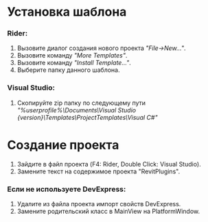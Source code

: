 # Установка шаблона

### Rider:
 1. Вызовите диалог создания нового проекта *"File->New..."*.  
 1. Вызовите команду *"More Templates"*.  
 1. Вызовите команду *"Install Template..."*.  
 1. Выберите папку данного шаблона.  

### Visual Studio:
 1. Скопируйте zip папку по следующему пути  
*"%userprofile%\Documents\Visual Studio {version}\Templates\ProjectTemplates\Visual C#"*

# Создание проекта

1. Зайдите в файл проекта (F4: Rider, Double Click: Visual Studio).   
1. Замените текст на содержимое проекта "RevitPlugins".  

### Если не используете DevExpress:  
1. Удалите из файла проекта импорт свойств DevExpress.  
1. Замените родительский класс в MainView на PlatformWindow.  